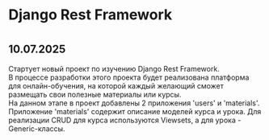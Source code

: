 # Django Rest Framework
#
## 10.07.2025
Стартует новый проект по изучению Django Rest Framework.  
В процессе разработки этого проекта будет реализована платформа для онлайн-обучения, на которой каждый желающий сможет размещать свои полезные материалы или курсы.  
На данном этапе в проект добавлены 2 приложения 'users' и 'materials'. 
Приложение 'materials' содержит описание моделей курса и урока.
Для реализации CRUD для курса используются Viewsets, а для урока - Generic-классы.